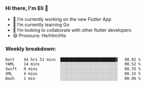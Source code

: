 ### Hi there, I'm Eli 👋
- 🔭 I’m currently working on the new Flutter App
- 🌱 I’m currently learning Go
- 🦄 I’m looking to collaborate with other flutter developers
- 😄 Pronouns: He/Him/His

### Weekly breakdown:
<!--START_SECTION:waka-->

```txt
Dart    44 hrs 51 mins  ████████████████████████▓   98.92 %
YAML    14 mins         ░░░░░░░░░░░░░░░░░░░░░░░░░   00.52 %
Swift   9 mins          ░░░░░░░░░░░░░░░░░░░░░░░░░   00.35 %
XML     4 mins          ░░░░░░░░░░░░░░░░░░░░░░░░░   00.15 %
Bash    1 min           ░░░░░░░░░░░░░░░░░░░░░░░░░   00.06 %
```

<!--END_SECTION:waka-->
